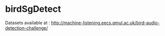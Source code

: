 # birdSgDetect

Datasets available at : http://machine-listening.eecs.qmul.ac.uk/bird-audio-detection-challenge/
